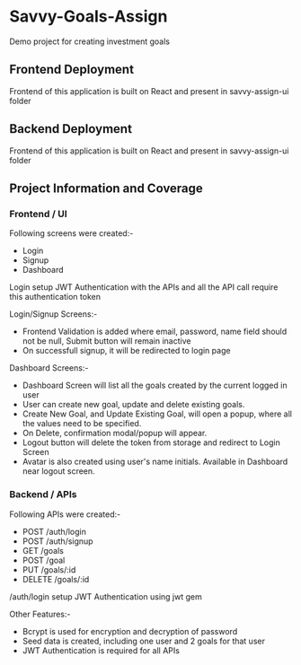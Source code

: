 # Savvy-Goals-Assign
Demo project for creating investment goals

## Frontend Deployment
Frontend of this application is built on React and present in savvy-assign-ui folder

## Backend Deployment
Frontend of this application is built on React and present in savvy-assign-ui folder

## Project Information and Coverage

### Frontend / UI
Following screens were created:-
- Login
- Signup
- Dashboard

Login setup JWT Authentication with the APIs and all the API call require this authentication token

Login/Signup Screens:-
- Frontend Validation is added where email, password, name field should not be null, Submit button will remain inactive
- On successfull signup, it will be redirected to login page

Dashboard Screens:-
- Dashboard Screen will list all the goals created by the current logged in user
- User can create new goal, update and delete existing goals.
- Create New Goal, and Update Existing Goal, will open a popup, where all the values need to be specified.
- On Delete, confirmation modal/popup will appear.
- Logout button will delete the token from storage and redirect to Login Screen
- Avatar is also created using user's name initials. Available in Dashboard near logout screen.

### Backend / APIs
Following APIs were created:-
- POST /auth/login
- POST /auth/signup  
- GET /goals
- POST /goal
- PUT /goals/:id
- DELETE /goals/:id

/auth/login setup JWT Authentication using jwt gem

Other Features:-
- Bcrypt is used for encryption and decryption of password
- Seed data is created, including one user and 2 goals for that user
- JWT Authentication is required for all APIs
